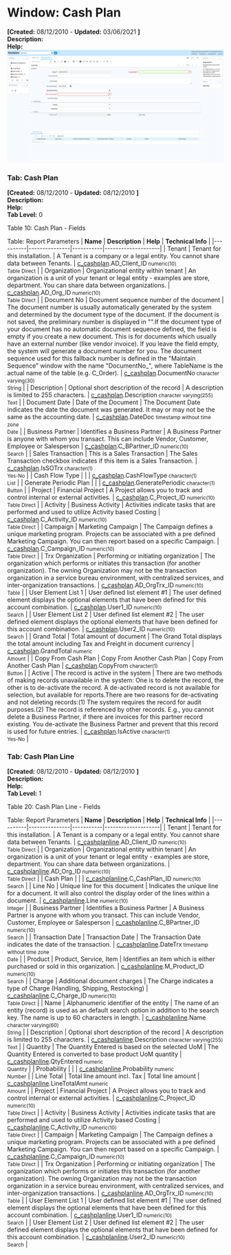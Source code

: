 # Window: Cash Plan

**[Created:** 08/12/2010 - **Updated:** 03/06/2021 **]**  
**Description:**   
**Help:**   
![](/img/docs/manual/CashPlan-Window_iDempiere_v12.0.0.png)

### Tab: Cash Plan

**[Created:** 08/12/2010 - **Updated:** 08/12/2010 **]**   
**Description:**   
**Help:**   
**Tab Level:** 0

Table 10: Cash Plan - Fields 

Table: Report Parameters
| **Name** | **Description** | **Help** | **Technical Info** |
|----------|---------------|-----------|--------------------|
| Tenant | Tenant for this installation. | A Tenant is a company or a legal entity. You cannot share data between Tenants. | [c_cashplan](https://idempiere-schemaspy.muriloht.com/adempiere/tables/c_cashplan.html).AD_Client_ID<small> numeric(10) <br/> Table Direct</small> | 
| Organization | Organizational entity within tenant | An organization is a unit of your tenant or legal entity - examples are store, department. You can share data between organizations. | [c_cashplan](https://idempiere-schemaspy.muriloht.com/adempiere/tables/c_cashplan.html).AD_Org_ID<small> numeric(10) <br/> Table Direct</small> | 
| Document No | Document sequence number of the document | The document number is usually automatically generated by the system and determined by the document type of the document. If the document is not saved, the preliminary number is displayed in &quot;&quot;.If the document type of your document has no automatic document sequence defined, the field is empty if you create a new document. This is for documents which usually have an external number (like vendor invoice).  If you leave the field empty, the system will generate a document number for you. The document sequence used for this fallback number is defined in the &quot;Maintain Sequence&quot; window with the name &quot;DocumentNo_&quot;, where TableName is the actual name of the table (e.g. C_Order). | [c_cashplan](https://idempiere-schemaspy.muriloht.com/adempiere/tables/c_cashplan.html).DocumentNo<small> character varying(30) <br/> String</small> | 
| Description | Optional short description of the record | A description is limited to 255 characters. | [c_cashplan](https://idempiere-schemaspy.muriloht.com/adempiere/tables/c_cashplan.html).Description<small> character varying(255) <br/> Text</small> | 
| Document Date | Date of the Document | The Document Date indicates the date the document was generated.  It may or may not be the same as the accounting date. | [c_cashplan](https://idempiere-schemaspy.muriloht.com/adempiere/tables/c_cashplan.html).DateDoc<small> timestamp without time zone <br/> Date</small> | 
| Business Partner | Identifies a Business Partner | A Business Partner is anyone with whom you transact.  This can include Vendor, Customer, Employee or Salesperson | [c_cashplan](https://idempiere-schemaspy.muriloht.com/adempiere/tables/c_cashplan.html).C_BPartner_ID<small> numeric(10) <br/> Search</small> | 
| Sales Transaction | This is a Sales Transaction | The Sales Transaction checkbox indicates if this item is a Sales Transaction. | [c_cashplan](https://idempiere-schemaspy.muriloht.com/adempiere/tables/c_cashplan.html).IsSOTrx<small> character(1) <br/> Yes-No</small> | 
| Cash Flow Type |  |  | [c_cashplan](https://idempiere-schemaspy.muriloht.com/adempiere/tables/c_cashplan.html).CashFlowType<small> character(1) <br/> List</small> | 
| Generate Periodic Plan |  |  | [c_cashplan](https://idempiere-schemaspy.muriloht.com/adempiere/tables/c_cashplan.html).GeneratePeriodic<small> character(1) <br/> Button</small> | 
| Project | Financial Project | A Project allows you to track and control internal or external activities. | [c_cashplan](https://idempiere-schemaspy.muriloht.com/adempiere/tables/c_cashplan.html).C_Project_ID<small> numeric(10) <br/> Table Direct</small> | 
| Activity | Business Activity | Activities indicate tasks that are performed and used to utilize Activity based Costing | [c_cashplan](https://idempiere-schemaspy.muriloht.com/adempiere/tables/c_cashplan.html).C_Activity_ID<small> numeric(10) <br/> Table Direct</small> | 
| Campaign | Marketing Campaign | The Campaign defines a unique marketing program.  Projects can be associated with a pre defined Marketing Campaign.  You can then report based on a specific Campaign. | [c_cashplan](https://idempiere-schemaspy.muriloht.com/adempiere/tables/c_cashplan.html).C_Campaign_ID<small> numeric(10) <br/> Table Direct</small> | 
| Trx Organization | Performing or initiating organization | The organization which performs or initiates this transaction (for another organization).  The owning Organization may not be the transaction organization in a service bureau environment, with centralized services, and inter-organization transactions. | [c_cashplan](https://idempiere-schemaspy.muriloht.com/adempiere/tables/c_cashplan.html).AD_OrgTrx_ID<small> numeric(10) <br/> Table</small> | 
| User Element List 1 | User defined list element #1 | The user defined element displays the optional elements that have been defined for this account combination. | [c_cashplan](https://idempiere-schemaspy.muriloht.com/adempiere/tables/c_cashplan.html).User1_ID<small> numeric(10) <br/> Search</small> | 
| User Element List 2 | User defined list element #2 | The user defined element displays the optional elements that have been defined for this account combination. | [c_cashplan](https://idempiere-schemaspy.muriloht.com/adempiere/tables/c_cashplan.html).User2_ID<small> numeric(10) <br/> Search</small> | 
| Grand Total | Total amount of document | The Grand Total displays the total amount including Tax and Freight in document currency | [c_cashplan](https://idempiere-schemaspy.muriloht.com/adempiere/tables/c_cashplan.html).GrandTotal<small> numeric <br/> Amount</small> | 
| Copy From Cash Plan | Copy From Another Cash Plan | Copy From Another Cash Plan | [c_cashplan](https://idempiere-schemaspy.muriloht.com/adempiere/tables/c_cashplan.html).CopyFrom<small> character(1) <br/> Button</small> | 
| Active | The record is active in the system | There are two methods of making records unavailable in the system: One is to delete the record, the other is to de-activate the record. A de-activated record is not available for selection, but available for reports.There are two reasons for de-activating and not deleting records:(1) The system requires the record for audit purposes.(2) The record is referenced by other records. E.g., you cannot delete a Business Partner, if there are invoices for this partner record existing. You de-activate the Business Partner and prevent that this record is used for future entries. | [c_cashplan](https://idempiere-schemaspy.muriloht.com/adempiere/tables/c_cashplan.html).IsActive<small> character(1) <br/> Yes-No</small> | 


### Tab: Cash Plan Line

**[Created:** 08/12/2010 - **Updated:** 08/12/2010 **]**   
**Description:**   
**Help:**   
**Tab Level:** 1

Table 20: Cash Plan Line - Fields 

Table: Report Parameters
| **Name** | **Description** | **Help** | **Technical Info** |
|----------|---------------|-----------|--------------------|
| Tenant | Tenant for this installation. | A Tenant is a company or a legal entity. You cannot share data between Tenants. | [c_cashplanline](https://idempiere-schemaspy.muriloht.com/adempiere/tables/c_cashplanline.html).AD_Client_ID<small> numeric(10) <br/> Table Direct</small> | 
| Organization | Organizational entity within tenant | An organization is a unit of your tenant or legal entity - examples are store, department. You can share data between organizations. | [c_cashplanline](https://idempiere-schemaspy.muriloht.com/adempiere/tables/c_cashplanline.html).AD_Org_ID<small> numeric(10) <br/> Table Direct</small> | 
| Cash Plan |  |  | [c_cashplanline](https://idempiere-schemaspy.muriloht.com/adempiere/tables/c_cashplanline.html).C_CashPlan_ID<small> numeric(10) <br/> Search</small> | 
| Line No | Unique line for this document | Indicates the unique line for a document.  It will also control the display order of the lines within a document. | [c_cashplanline](https://idempiere-schemaspy.muriloht.com/adempiere/tables/c_cashplanline.html).Line<small> numeric(10) <br/> Integer</small> | 
| Business Partner | Identifies a Business Partner | A Business Partner is anyone with whom you transact.  This can include Vendor, Customer, Employee or Salesperson | [c_cashplanline](https://idempiere-schemaspy.muriloht.com/adempiere/tables/c_cashplanline.html).C_BPartner_ID<small> numeric(10) <br/> Search</small> | 
| Transaction Date | Transaction Date | The Transaction Date indicates the date of the transaction. | [c_cashplanline](https://idempiere-schemaspy.muriloht.com/adempiere/tables/c_cashplanline.html).DateTrx<small> timestamp without time zone <br/> Date</small> | 
| Product | Product, Service, Item | Identifies an item which is either purchased or sold in this organization. | [c_cashplanline](https://idempiere-schemaspy.muriloht.com/adempiere/tables/c_cashplanline.html).M_Product_ID<small> numeric(10) <br/> Search</small> | 
| Charge | Additional document charges | The Charge indicates a type of Charge (Handling, Shipping, Restocking) | [c_cashplanline](https://idempiere-schemaspy.muriloht.com/adempiere/tables/c_cashplanline.html).C_Charge_ID<small> numeric(10) <br/> Table Direct</small> | 
| Name | Alphanumeric identifier of the entity | The name of an entity (record) is used as an default search option in addition to the search key. The name is up to 60 characters in length. | [c_cashplanline](https://idempiere-schemaspy.muriloht.com/adempiere/tables/c_cashplanline.html).Name<small> character varying(60) <br/> String</small> | 
| Description | Optional short description of the record | A description is limited to 255 characters. | [c_cashplanline](https://idempiere-schemaspy.muriloht.com/adempiere/tables/c_cashplanline.html).Description<small> character varying(255) <br/> Text</small> | 
| Quantity | The Quantity Entered is based on the selected UoM | The Quantity Entered is converted to base product UoM quantity | [c_cashplanline](https://idempiere-schemaspy.muriloht.com/adempiere/tables/c_cashplanline.html).QtyEntered<small> numeric <br/> Quantity</small> | 
| Probability |  |  | [c_cashplanline](https://idempiere-schemaspy.muriloht.com/adempiere/tables/c_cashplanline.html).Probability<small> numeric <br/> Number</small> | 
| Line Total | Total line amount incl. Tax | Total line amount | [c_cashplanline](https://idempiere-schemaspy.muriloht.com/adempiere/tables/c_cashplanline.html).LineTotalAmt<small> numeric <br/> Amount</small> | 
| Project | Financial Project | A Project allows you to track and control internal or external activities. | [c_cashplanline](https://idempiere-schemaspy.muriloht.com/adempiere/tables/c_cashplanline.html).C_Project_ID<small> numeric(10) <br/> Table Direct</small> | 
| Activity | Business Activity | Activities indicate tasks that are performed and used to utilize Activity based Costing | [c_cashplanline](https://idempiere-schemaspy.muriloht.com/adempiere/tables/c_cashplanline.html).C_Activity_ID<small> numeric(10) <br/> Table Direct</small> | 
| Campaign | Marketing Campaign | The Campaign defines a unique marketing program.  Projects can be associated with a pre defined Marketing Campaign.  You can then report based on a specific Campaign. | [c_cashplanline](https://idempiere-schemaspy.muriloht.com/adempiere/tables/c_cashplanline.html).C_Campaign_ID<small> numeric(10) <br/> Table Direct</small> | 
| Trx Organization | Performing or initiating organization | The organization which performs or initiates this transaction (for another organization).  The owning Organization may not be the transaction organization in a service bureau environment, with centralized services, and inter-organization transactions. | [c_cashplanline](https://idempiere-schemaspy.muriloht.com/adempiere/tables/c_cashplanline.html).AD_OrgTrx_ID<small> numeric(10) <br/> Table</small> | 
| User Element List 1 | User defined list element #1 | The user defined element displays the optional elements that have been defined for this account combination. | [c_cashplanline](https://idempiere-schemaspy.muriloht.com/adempiere/tables/c_cashplanline.html).User1_ID<small> numeric(10) <br/> Search</small> | 
| User Element List 2 | User defined list element #2 | The user defined element displays the optional elements that have been defined for this account combination. | [c_cashplanline](https://idempiere-schemaspy.muriloht.com/adempiere/tables/c_cashplanline.html).User2_ID<small> numeric(10) <br/> Search</small> | 



